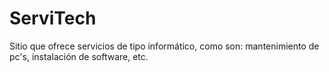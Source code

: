 # ServiTech
Sitio que ofrece servicios de tipo informático, como son: mantenimiento de pc's, instalación de software, etc.
